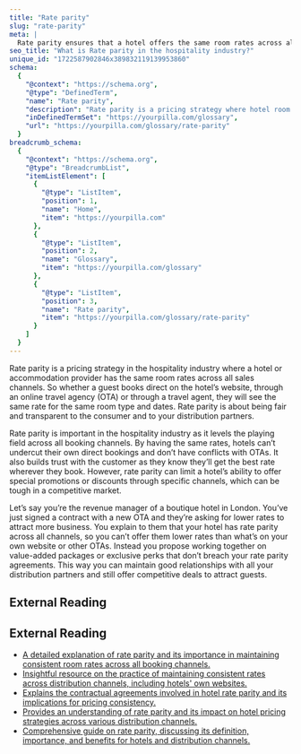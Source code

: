 ```yaml
---
title: "Rate parity"
slug: "rate-parity"
meta: |
  Rate parity ensures that a hotel offers the same room rates across all distribution channels, like its website and third-party booking sites, maintaining pricing consistency.
seo_title: "What is Rate parity in the hospitality industry?"
unique_id: "1722587902846x389832119139953860"
schema:
  {
    "@context": "https://schema.org",
    "@type": "DefinedTerm",
    "name": "Rate parity",
    "description": "Rate parity is a pricing strategy where hotel room rates remain uniform across all sales channels, ensuring fairness and transparency for consumers and distribution partners.",
    "inDefinedTermSet": "https://yourpilla.com/glossary",
    "url": "https://yourpilla.com/glossary/rate-parity"
  }
breadcrumb_schema:
  {
    "@context": "https://schema.org",
    "@type": "BreadcrumbList",
    "itemListElement": [
      {
        "@type": "ListItem",
        "position": 1,
        "name": "Home",
        "item": "https://yourpilla.com"
      },
      {
        "@type": "ListItem",
        "position": 2,
        "name": "Glossary",
        "item": "https://yourpilla.com/glossary"
      },
      {
        "@type": "ListItem",
        "position": 3,
        "name": "Rate parity",
        "item": "https://yourpilla.com/glossary/rate-parity"
      }
    ]
  }
---
```


Rate parity is a pricing strategy in the hospitality industry where a hotel or accommodation provider has the same room rates across all sales channels. So whether a guest books direct on the hotel’s website, through an online travel agency (OTA) or through a travel agent, they will see the same rate for the same room type and dates. Rate parity is about being fair and transparent to the consumer and to your distribution partners.

Rate parity is important in the hospitality industry as it levels the playing field across all booking channels. By having the same rates, hotels can’t undercut their own direct bookings and don’t have conflicts with OTAs. It also builds trust with the customer as they know they’ll get the best rate wherever they book. However, rate parity can limit a hotel’s ability to offer special promotions or discounts through specific channels, which can be tough in a competitive market.

Let’s say you’re the revenue manager of a boutique hotel in London. You’ve just signed a contract with a new OTA and they’re asking for lower rates to attract more business. You explain to them that your hotel has rate parity across all channels, so you can’t offer them lower rates than what’s on your own website or other OTAs. Instead you propose working together on value-added packages or exclusive perks that don’t breach your rate parity agreements. This way you can maintain good relationships with all your distribution partners and still offer competitive deals to attract guests.

## External Reading



## External Reading

*   [A detailed explanation of rate parity and its importance in maintaining consistent room rates across all booking channels.](https://www.littlehotelier.com/blog/get-more-bookings/rate-parity-best-practice-small-hotels/)
*   [Insightful resource on the practice of maintaining consistent rates across distribution channels, including hotels' own websites.](https://www.mylighthouse.com/resources/insights/what-is-hotel-rate-parity)
*   [Explains the contractual agreements involved in hotel rate parity and its implications for pricing consistency.](https://www.netsuite.com/portal/resource/articles/accounting/hotel-rate-parity.shtml)
*   [Provides an understanding of rate parity and its impact on hotel pricing strategies across various distribution channels.](https://www.cloudbeds.com/articles/rate-parity/)
*   [Comprehensive guide on rate parity, discussing its definition, importance, and benefits for hotels and distribution channels.](https://www.altexsoft.com/blog/rate-parity/)